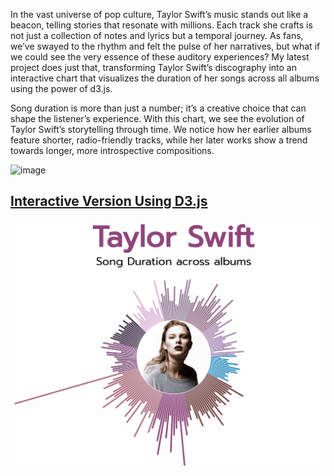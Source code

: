 In the vast universe of pop culture, Taylor Swift’s music stands out like a beacon, telling stories that resonate with millions. Each track she crafts is not just a collection of notes and lyrics but a temporal journey. As fans, we’ve swayed to the rhythm and felt the pulse of her narratives, but what if we could see the very essence of these auditory experiences? My latest project does just that, transforming Taylor Swift’s discography into an interactive chart that visualizes the duration of her songs across all albums using the power of d3.js.

Song duration is more than just a number; it’s a creative choice that can shape the listener’s experience. With this chart, we see the evolution of Taylor Swift’s storytelling through time. We notice how her earlier albums feature shorter, radio-friendly tracks, while her later works show a trend towards longer, more introspective compositions.


![image](https://github.com/deepdk/TidyTuesday_2023/assets/31981663/0e4d963e-8316-4e6a-b889-88591850be04)


## [Interactive Version Using D3.js](https://observablehq.com/d/8a13faa861a047a9)

![](https://github.com/deepdk/TidyTuesday_2023/blob/main/2023/images/taylor.gif?raw=true)


